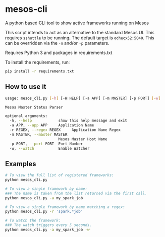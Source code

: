 # mesos-cli
A python based CLI tool to show active frameworks running on Mesos

This script intends to act as an alternative to the standard Mesos UI.
This requires `sshuttle` to be running.
The default target is `odhecx52:5040`. This can be overridden via the `-m` and/or `-p` parameters.

Requires Python 3 and packages in requirements.txt

To install the requirements, run:
```bash
pip install -r requirements.txt
```

## How to use it
```bash
usage: mesos_cli.py [-h] [-H HELP] [-a APP] [-m MASTER] [-p PORT] [-w]

Mesos Master Status Parser

optional arguments:
  -h, --help            show this help message and exit
  -a APP, --app APP     Application Name
  -r REGEX, --regex REGEX     Application Name Regex
  -m MASTER, --master MASTER
                        Mesos Master Host Name
  -p PORT, --port PORT  Port Number
  -w, --watch           Enable Watcher
```

## Examples

```bash
# To view the full list of registered frameworks:
python mesos_cli.py

# To view a single framework by name:
### The name is taken from the list returned via the first call.
python mesos_cli.py -a my_spark_job

# To view a single framework by name matching a regex:
python mesos_cli.py -r 'spark.*job'

# To watch the framework:
### The watch triggers every 5 seconds.
python mesos_cli.py -a my_spark_job -w
```